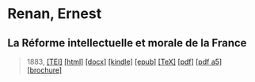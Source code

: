 # Renan, Ernest
## La Réforme intellectuelle et morale de la France

> 1883,  <a title="Source XML/TEI" class="mime48 tei" href="https://hurlus.github.io/tei/renan1883_reforme.xml">[TEI]</a>  <a title="HTML une page" class="mime48 html" href="https://hurlus.github.io/renan1883_reforme/renan1883_reforme.html">[html]</a>  <a title="Bureautique (LibreOffice, MS.Word)" class="mime48 docx" href="https://hurlus.github.io/renan1883_reforme/renan1883_reforme.docx">[docx]</a>  <a title="Amazon.kindle" class="mime48 mobi" href="https://hurlus.github.io/renan1883_reforme/renan1883_reforme.mobi">[kindle]</a>  <a title="EPUB, pour liseuses et téléphones" class="mime48 epub" href="https://hurlus.github.io/renan1883_reforme/renan1883_reforme.epub">[epub]</a>  <a title="LaTeX" class="mime48 tex" href="https://hurlus.github.io/renan1883_reforme/renan1883_reforme.tex">[TeX]</a>  <a title="PDF à imprimer, A4 2 colonnes" class="mime48 pdf" href="https://hurlus.github.io/renan1883_reforme/renan1883_reforme.pdf">[pdf]</a>  <a title="PDF à lire, A5 une colonne" class="mime48 a5" href="https://hurlus.github.io/renan1883_reforme/renan1883_reforme_a5.pdf">[pdf a5]</a>  <a title="Brochure à agrafer, pdf imposé pour imprimante recto/verso" class="mime48 brochure" href="https://hurlus.github.io/renan1883_reforme/renan1883_reforme_brochure.pdf">[brochure]</a> 
